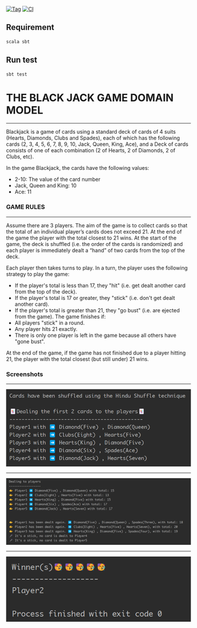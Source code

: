 [![Tag](https://img.shields.io/badge/⚡tag-v1.1.0-blue.svg)](https://shields.io/)
[![CI](https://img.shields.io/badge/CI-passing-deepgreen.svg)](https://shields.io/)

## Requirement
```sh
scala sbt
```

## Run test

```sh
sbt test
```

# THE BLACK JACK GAME DOMAIN MODEL
<hr>
Blackjack is a game of cards using a standard deck of cards of 4 suits 
(Hearts, Diamonds, Clubs and Spades), each of which has the 
following cards (2, 3, 4, 5, 6, 7, 8, 9, 10, Jack, Queen, King, Ace), and 
a Deck of cards consists of one of each combination (2 of Hearts, 2 of 
Diamonds, 2 of Clubs, etc).


In the game Blackjack, the cards have the following values:
  * 2-10: The value of the card number
  * Jack, Queen and King: 10
  * Ace: 11


### GAME RULES
<hr>
Assume there are 3 players. The aim of the game is to collect cards so 
that the total of an individual player’s cards does not exceed 21. At the 
end of the game the player with the total closest to 21 wins.
At the start of the game, the deck is shuffled (i.e. the order of the cards 
is randomized) and each player is immediately dealt a “hand” of two 
cards from the top of the deck.

Each player then takes turns to play. In a turn, the player uses the 
following strategy to play the game:
  * If the player's total is less than 17, they "hit" (i.e. get dealt 
  another card from the top of the deck).
  * If the player's total is 17 or greater, they "stick" (i.e. don't get 
  dealt another card).
  * If the player's total is greater than 21, they "go bust" (i.e. are 
  ejected from the game).
  The game finishes if:
  * All players "stick" in a round.
  * Any player hits 21 exactly.
  * There is only one player is left in the game because all others 
have "gone bust".



At the end of the game, if the game has not finished due to a player 
hitting 21, the player with the total closest (but still under) 21 wins.

### Screenshots
<hr>

![img_4.png](img_4.png)
<hr>

![img_2.png](img_2.png)

<hr>

![img.png](img.png)
